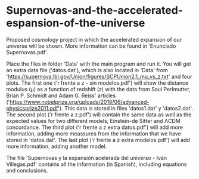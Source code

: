# Supernovas-and-the-accelerated-espansion-of-the-universe

Proposed cosmology project in which the accelerated expansion of our universe will be shown. More information can be found in 'Enunciado Supernovas.pdf'.

Place the files in folder 'Data' with the main program and run it. You will get an extra data file ('datos.dat'), which is also located in 'Data' from 'https://supernova.lbl.gov/Union/figures/SCPUnion2.1_mu_vs_z.txt' and four plots. The first one ('r frente a z - sin modelos.pdf') will show the distance modulus (μ) as a function of redshift (z) with the data from Saul Perlmutter, Brian P. Schmidt	and	Adam G. Reiss' articles ('https://www.nobelprize.org/uploads/2018/06/advanced-physicsprize2011.pdf'). This data is stored in files 'datos1.dat' y 'datos2.dat'. The second plot ('r frente a z.pdf') will contain the same data as well as the expected values for two different models, Einstein-de Sitter and ΛCDM concordance. The third plot ('r frente a z extra datos.pdf') will add more information, adding more meassures from the information that we have stored in 'datos.dat'. The last plot ('r frente a z extra modelos.pdf') will add more information, adding another model.

The file 'Supernovas y la expansión acelerada del
universo - Iván Villegas.pdf' contains all the information (in Spanish), including equations and conclusions.
